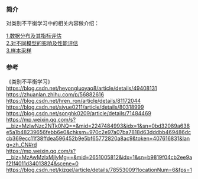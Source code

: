 
### 简介

对类别不平衡学习中的相关内容做介绍：  

[1.数据分布及其指标评估](./1.数据分布及其指标评估.ipynb)  
[2.对不同模型的影响及性能评估](./2.对不同模型的影响及性能评估.ipynb)  
[3.样本采样](./3.样本采样.ipynb)

### 参考
《类别不平衡学习》  
https://blog.csdn.net/heyongluoyao8/article/details/49408131  
https://zhuanlan.zhihu.com/p/56882616  
https://blog.csdn.net/hren_ron/article/details/81172044  
https://blog.csdn.net/siyue0211/article/details/80318999  
https://blog.csdn.net/songhk0209/article/details/71484469  
https://mp.weixin.qq.com/s?__biz=MzIwNzc2NTk0NQ==&mid=2247484993&idx=1&sn=0bd32089a638e5a1b48239656febb6e0&chksm=970c2e97a07ba7818d63dddbb469486dccb369ecc11f38ffdea596452b9e5bf65772820a8ac9&token=407616831&lang=zh_CN#rd  
https://mp.weixin.qq.com/s?__biz=MzAwMzIxMjIyMg==&mid=2651005812&idx=1&sn=b9819f04cb2ee9af21f4011d34013824&scene=0  
https://blog.csdn.net/kizgel/article/details/78553009?locationNum=6&fps=1
